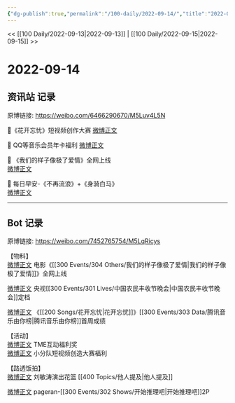 ```yaml
---
{"dg-publish":true,"permalink":"/100-daily/2022-09-14/","title":"2022-09-14"}
---
```



<< [[100 Daily/2022-09-13\|2022-09-13]] | [[100 Daily/2022-09-15\|2022-09-15]] >>

# 2022-09-14

## 资讯站 记录

原博链接: https://weibo.com/6466290670/M5Luv4L5N

🌟《花开忘忧》短视频创作大赛 [微博正文](https://m.weibo.cn/6466290670/4813728673177008)

🌟 QQ等音乐会员年卡福利 [微博正文](https://m.weibo.cn/6466290670/4813640988102496)

🌟 《我们的样子像极了爱情》全网上线  
[微博正文](https://m.weibo.cn/6466290670/4813715892865058)

🌟 每日早安-《不再流浪》+《身骑白马》  
[微博正文](https://m.weibo.cn/6466290670/4813524817678898)

---
## Bot 记录

原博链接: https://weibo.com/7452765754/M5LqRicys

【物料】  
[微博正文](https://m.weibo.cn/1883007604/4813705394521300) 电影《[[300 Events/304 Others/我们的样子像极了爱情\|我们的样子像极了爱情]]》全网上线

[微博正文](https://m.weibo.cn/7211561239/4813622733704345) 央视[[300 Events/301 Lives/中国农民丰收节晚会\|中国农民丰收节晚会]]定档

[微博正文](https://m.weibo.cn/6733257358/4813558964289596) 《[[200 Songs/花开忘忧\|花开忘忧]]》[[300 Events/303 Data/腾讯音乐由你榜\|腾讯音乐由你榜]]首周成绩

【活动】  
[微博正文](https://m.weibo.cn/6604869546/4813632246385828) TME互动福利奖  
[微博正文](https://m.weibo.cn/5516625428/4813721211506889) 小分队短视频创造大赛福利

【路透饭拍】  
[微博正文](https://m.weibo.cn/1323156534/4813649333457623) 刘敏涛演出花篮 [[400 Topics/他人提及\|他人提及]]

[微博正文](https://m.weibo.cn/7633014126/4813647912376446) pageran-[[300 Events/302 Shows/开始推理吧\|开始推理吧]]2P
